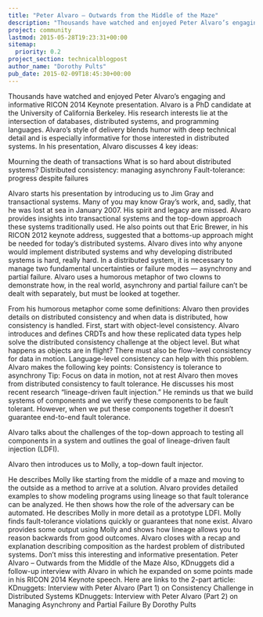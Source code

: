 ```yaml
---
title: "Peter Alvaro – Outwards from the Middle of the Maze"
description: "Thousands have watched and enjoyed Peter Alvaro’s engaging and informative RICON 2014 Keynote presentation. Alvaro is a PhD candidate at the University of California Berkeley. His research interests lie at the intersection of databases, distributed systems, and programming languages. Alvaro’s style"
project: community
lastmod: 2015-05-28T19:23:31+00:00
sitemap:
  priority: 0.2
project_section: technicalblogpost
author_name: "Dorothy Pults"
pub_date: 2015-02-09T18:45:30+00:00
---
```

Thousands have watched and enjoyed Peter Alvaro’s engaging and informative RICON 2014 Keynote presentation. Alvaro is a PhD candidate at the University of California Berkeley. His research interests lie at the intersection of databases, distributed systems, and programming languages. Alvaro’s style of delivery blends humor with deep technical detail and is especially informative for those interested in distributed systems.
In his presentation, Alvaro discusses 4 key ideas:

Mourning the death of transactions
What is so hard about distributed systems?
Distributed consistency: managing asynchrony
Fault-tolerance: progress despite failures

Alvaro starts his presentation by introducing us to Jim Gray and transactional systems. Many of you may know Gray’s work, and, sadly, that he was lost at sea in January 2007. His spirit and legacy are missed.
Alvaro provides insights into transactional systems and the top-down approach these systems traditionally used. He also points out that Eric Brewer, in his RICON 2012 keynote address, suggested that a bottoms-up approach might be needed for today’s distributed systems.
Alvaro dives into why anyone would implement distributed systems and why developing distributed systems is hard, really hard. In a distributed system, it is necessary to manage two fundamental uncertainties or failure modes — asynchrony and partial failure. Alvaro uses a humorous metaphor of two clowns to demonstrate how, in the real world, asynchrony and partial failure can’t be dealt with separately, but must be looked at together.

From his humorous metaphor come some definitions:
Alvaro then provides details on distributed consistency and when data is distributed, how consistency is handled. First, start with object-level consistency. Alvaro introduces and defines CRDTs and how these replicated data types help solve the distributed consistency challenge at the object level.
But what happens as objects are in flight? There must also be flow-level consistency for data in motion. Language-level consistency can help with this problem. Alvaro makes the following key points:
Consistency is tolerance to asynchrony
Tip: Focus on data in motion, not at rest
Alvaro then moves from distributed consistency to fault tolerance. He discusses his most recent research “lineage-driven fault injection.” He reminds us that we build systems of components and we verify these components to be fault tolerant.
However, when we put these components together it doesn’t guarantee end-to-end fault tolerance.

Alvaro talks about the challenges of the top-down approach to testing all components in a system and outlines the goal of lineage-driven fault injection (LDFI).

Alvaro then introduces us to Molly, a top-down fault injector.

He describes Molly like starting from the middle of a maze and moving to the outside as a method to arrive at a solution.
Alvaro provides detailed examples to show modeling programs using lineage so that fault tolerance can be analyzed. He then shows how the role of the adversary can be automated. He describes Molly in more detail as a prototype LDFI. Molly finds fault-tolerance violations quickly or guarantees that none exist. Alvaro provides some output using Molly and shows how lineage allows you to reason backwards from good outcomes.
Alvaro closes with a recap and explanation describing composition as the hardest problem of distributed systems.
Don’t miss this interesting and informative presentation.
Peter Alvaro – Outwards from the Middle of the Maze
Also, KDnuggets did a follow-up interview with Alvaro in which he expanded on some points made in his RICON 2014 Keynote speech. Here are links to the 2-part article:
KDnuggets: Interview with Peter Alvaro (Part 1) on Consistency Challenge in Distributed Systems
KDnuggets: Interview with Peter Alvaro (Part 2) on Managing Asynchrony and Partial Failure
By Dorothy Pults
